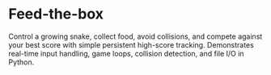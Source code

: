 # Feed-the-box
Control a growing snake, collect food, avoid collisions, and compete against your best score with simple persistent high-score tracking. Demonstrates real-time input handling, game loops, collision detection, and file I/O in Python.
